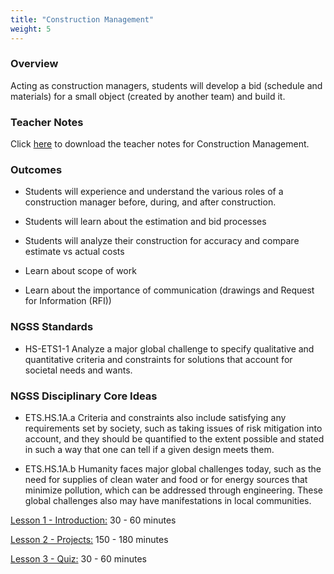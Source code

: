 ```yaml
---
title: "Construction Management"
weight: 5
---
```


### Overview
Acting as construction managers, students will develop a bid (schedule and materials) for a small object (created by another team) and build it.

### Teacher Notes

Click <a href="   " target="_blank">here</a> to download the teacher notes for Construction Management.

### Outcomes

* Students will experience and understand the various roles of a construction manager before, during, and after construction.

* Students will learn about the estimation and bid processes

* Students will analyze their construction for accuracy and compare estimate vs actual costs

* Learn about scope of work

* Learn about the importance of communication (drawings and Request for Information (RFI))

### NGSS Standards

* HS-ETS1-1  Analyze a major global challenge to specify qualitative and quantitative criteria and constraints for solutions that account for societal needs and wants.

### NGSS Disciplinary Core Ideas

* ETS.HS.1A.a  Criteria and constraints also include satisfying any requirements set by society, such as taking issues of risk mitigation into account, and they should be quantified to the extent possible and stated in such a way that one can tell if a given design meets them. 

* ETS.HS.1A.b  Humanity faces major global challenges today, such as the need for supplies of clean water and food or for energy sources that minimize pollution, which can be addressed through engineering. These global challenges also may have manifestations in local communities. 

[Lesson 1 - Introduction:](http://intro-to-engineering-design.lsupathways.org/4_unit_4/construction-management/1_lesson_1/) 30 - 60 minutes

[Lesson 2 - Projects:](http://intro-to-engineering-design.lsupathways.org/4_unit_4/construction-management/2_lesson_2/) 150 - 180 minutes

[Lesson 3 - Quiz:](http://intro-to-engineering-design.lsupathways.org/4_unit_4/construction-management/3_lesson_3/) 30 - 60 minutes